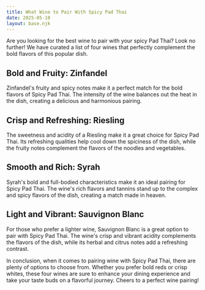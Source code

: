 ```yaml
---
title: What Wine to Pair With Spicy Pad Thai
date: 2025-05-18
layout: base.njk
---
```


Are you looking for the best wine to pair with your spicy Pad Thai? Look no further! We have curated a list of four wines that perfectly complement the bold flavors of this popular dish.

## Bold and Fruity: Zinfandel
Zinfandel's fruity and spicy notes make it a perfect match for the bold flavors of Spicy Pad Thai. The intensity of the wine balances out the heat in the dish, creating a delicious and harmonious pairing.

## Crisp and Refreshing: Riesling
The sweetness and acidity of a Riesling make it a great choice for Spicy Pad Thai. Its refreshing qualities help cool down the spiciness of the dish, while the fruity notes complement the flavors of the noodles and vegetables.

## Smooth and Rich: Syrah
Syrah's bold and full-bodied characteristics make it an ideal pairing for Spicy Pad Thai. The wine's rich flavors and tannins stand up to the complex and spicy flavors of the dish, creating a match made in heaven.

## Light and Vibrant: Sauvignon Blanc
For those who prefer a lighter wine, Sauvignon Blanc is a great option to pair with Spicy Pad Thai. The wine's crisp and vibrant acidity complements the flavors of the dish, while its herbal and citrus notes add a refreshing contrast.

In conclusion, when it comes to pairing wine with Spicy Pad Thai, there are plenty of options to choose from. Whether you prefer bold reds or crisp whites, these four wines are sure to enhance your dining experience and take your taste buds on a flavorful journey. Cheers to a perfect wine pairing!